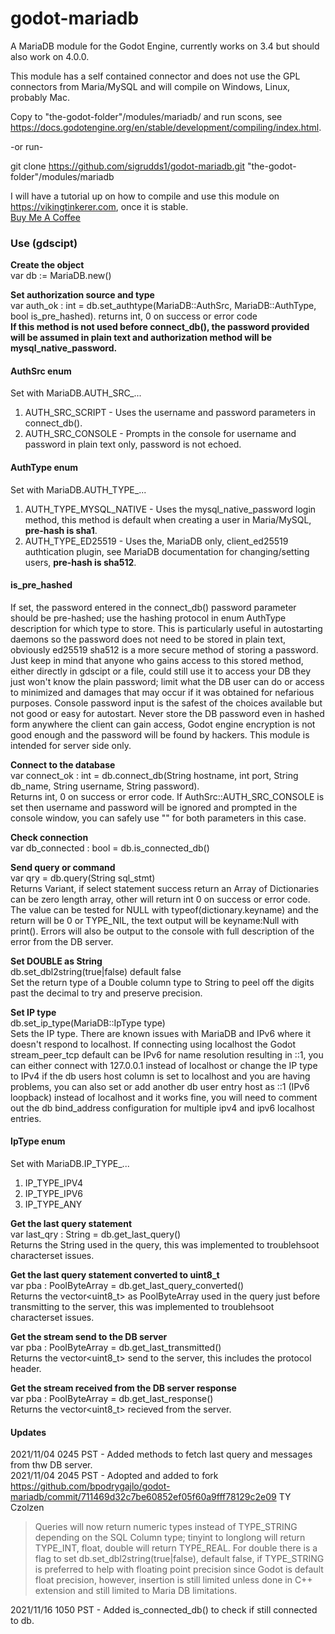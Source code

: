 # godot-mariadb
A MariaDB module for the Godot Engine, currently works on 3.4 but should also work on 4.0.0.  

This module has a self contained connector and does not use the GPL connectors from Maria/MySQL and will compile on Windows, Linux, probably Mac.  

Copy to "the-godot-folder"/modules/mariadb/ and run scons, see https://docs.godotengine.org/en/stable/development/compiling/index.html.

-or run-

git clone https://github.com/sigrudds1/godot-mariadb.git "the-godot-folder"/modules/mariadb 

I will have a tutorial up on how to compile and use this module on https://vikingtinkerer.com, once it is stable.  
[Buy Me A Coffee](https://buymeacoffee.com/VikingTinkerer)  
### Use (gdscipt)  

**Create the object**  
var db := MariaDB.new()  

**Set authorization source and type**  
var auth_ok : int = db.set_authtype(MariaDB::AuthSrc, MariaDB::AuthType, bool is_pre_hashed). returns int, 0 on success or error code  
**If this method is not used before connect_db(), the password provided will be assumed in plain text and authorization method will be mysql_native_password.**  

#### AuthSrc enum  
Set with MariaDB.AUTH_SRC_...  
1. AUTH_SRC_SCRIPT - Uses the username and password parameters in connect_db().
2. AUTH_SRC_CONSOLE - Prompts in the console for username and password in plain text only, password is not echoed.  

#### AuthType enum  
Set with MariaDB.AUTH_TYPE_...  
1. AUTH_TYPE_MYSQL_NATIVE - Uses the mysql_native_password login method, this method is default when creating a user in Maria/MySQL, **pre-hash is sha1**.
2. AUTH_TYPE_ED25519 - Uses the, MariaDB only, client_ed25519 authtication plugin, see MariaDB documentation for changing/setting users, **pre-hash is sha512**.

#### is_pre_hashed  
If set, the password entered in the connect_db() password parameter should be pre-hashed; use the hashing protocol in enum AuthType description for which type to store. This is particularly useful in autostarting daemons so the password does not need to be stored in plain text, obviously ed25519 sha512 is a more secure method of storing a password. Just keep in mind that anyone who gains access to this stored method, either directly in gdscipt or a file, could still use it to access your DB they just won't know the plain password; limit what the DB user can do or access to minimized and damages that may occur if it was obtained for nefarious purposes. Console password input is the safest of the choices available but not good or easy for autostart. Never store the DB password even in hashed form anywhere the client can gain access, Godot engine encryption is not good enough and the password will be found by hackers. This module is intended for server side only.   

**Connect to the database**  
var connect_ok : int = db.connect_db(String hostname, int port, String db_name, String username, String password).  
Returns int, 0 on success or error code. If AuthSrc::AUTH_SRC_CONSOLE is set then username and password will be ignored and prompted in the console window, you can safely use "" for both parameters in this case.  

**Check connection**  
var db_connected : bool = db.is_connected_db()

**Send query or command**  
var qry = db.query(String sql_stmt)  
Returns Variant, if select statement success return an Array of Dictionaries can be zero length array, other will return int 0 on success or error code. The value can be tested for NULL with typeof(dictionary.keyname) and the return will be 0 or TYPE_NIL, the text output will be keyname:Null with print(). Errors will also be output to the console with full description of the error from the DB server.  

**Set DOUBLE as String**  
db.set_dbl2string(true|false) default false  
Set the return type of a Double column type to String to peel off the digits past the decimal to try and preserve precision.

**Set IP type**  
db.set_ip_type(MariaDB::IpType type)  
Sets the IP type.
There are known issues with MariaDB and IPv6 where it doesn't respond to localhost. If connecting using localhost the Godot stream_peer_tcp default can be IPv6 for name resolution resulting in ::1, you can either connect with 127.0.0.1 instead of localhost or change the IP type to IPv4 if the db users host column is set to localhost and you are having problems, you can also set or add another db user entry host as ::1 (IPv6 loopback) instead of localhost and it works fine, you will need to comment out the db bind_address configuration for multiple ipv4 and ipv6 localhost entries.  

#### IpType enum  
Set with MariaDB.IP_TYPE_...
1. IP_TYPE_IPV4
2. IP_TYPE_IPV6
3. IP_TYPE_ANY

**Get the last query statement**  
var last_qry : String = db.get_last_query()  
Returns the String used in the query, this was implemented to troublehsoot characterset issues.

**Get the last query statement converted to uint8_t**  
var pba : PoolByteArray = db.get_last_query_converted()  
Returns the vector<uint8_t> as PoolByteArray used in the query just before transmitting to the server, this was implemented to troublehsoot characterset issues.

**Get the stream send to the DB server**  
var pba : PoolByteArray = db.get_last_transmitted()  
Returns the vector<uint8_t> send to the server, this includes the protocol header.

**Get the stream received from the DB server response**  
var pba : PoolByteArray = db.get_last_response()  
Returns the vector<uint8_t> recieved from the server.

#### Updates
2021/11/04 0245 PST - Added methods to fetch last query and messages from thw DB server.  
2021/11/04 2045 PST - Adopted and added to fork https://github.com/bpodrygajlo/godot-mariadb/commit/711469d32c7be60852ef05f60a9fff78129c2e09 TY Czolzen  
>Queries will now return numeric types instead of TYPE_STRING depending on the SQL Column type;
tinyint to longlong will return TYPE_INT, float, double will return TYPE_REAL. For double there is a flag
to set db.set_dbl2string(true|false), default false, if TYPE_STRING is preferred to help with floating point precision since
Godot is default float precision, however, insertion is still limited unless done in C++ extension and still limited to Maria DB limitations.  

2021/11/16 1050 PST - Added is_connected_db() to check if still connected to db.  
